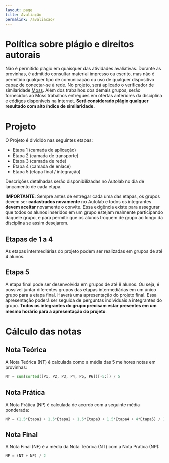 ```yaml
---
layout: page
title: Avaliação
permalink: /avaliacao/
---
```


# Política sobre plágio e direitos autorais

Não é permitido plágio em quaisquer das atividades avaliativas. Durante as provinhas, é admitido consultar material impresso ou escrito, mas não é permitido qualquer tipo de comunicação ou uso de qualquer dispositivo capaz de conectar-se à rede. No projeto, será aplicado o verificador de similaridade [Moss](https://theory.stanford.edu/~aiken/moss/). Além dos trabalhos dos demais grupos, serão fornecidos ao Moss trabalhos entregues em ofertas anteriores da disciplina e códigos disponíveis na Internet. **Será considerado plágio qualquer resultado com alto índice de similaridade.**


# Projeto

O Projeto é dividido nas seguintes etapas:

 * Etapa 1 (camada de aplicação)
 * Etapa 2 (camada de transporte)
 * Etapa 3 (camada de rede)
 * Etapa 4 (camada de enlace)
 * Etapa 5 (etapa final / integração)

Descrições detalhadas serão disponibilizadas no Autolab no dia de lançamento de cada etapa.

**IMPORTANTE**: Sempre antes de entregar cada uma das etapas, os grupos devem ser **cadastrados novamente** no Autolab e todos os integrantes **devem aceitar** novamente o convite. Essa exigência existe para assegurar que todos os alunos inseridos em um grupo estejam realmente participando daquele grupo, e para permitir que os alunos troquem de grupo ao longo da disciplina se assim desejarem.

## Etapas de 1 a 4

As etapas intermediárias do projeto podem ser realizadas em grupos de até 4 alunos.

## Etapa 5

A etapa final pode ser desenvolvida em grupos de até 8 alunos. Ou seja, é possível juntar diferentes grupos das etapas intermediárias em um único grupo para a etapa final. Haverá uma apresentação do projeto final. Essa apresentação poderá ser seguida de perguntas individuais a integrantes do grupo. **Todos os integrantes do grupo precisam estar presentes em um mesmo horário para a apresentação do projeto**.


# Cálculo das notas

## Nota Teórica

A Nota Teórica (NT) é calculada como a média das 5 melhores notas em provinhas:

```python
NT = sum(sorted([P1, P2, P3, P4, P5, P6])[-5:]) / 5
```

## Nota Prática

A Nota Prática (NP) é calculada de acordo com a seguinte média ponderada:

```python
NP = (1.5*Etapa1 + 1.5*Etapa2 + 1.5*Etapa3 + 1.5*Etapa4 + 4*Etapa5) / 10
```

## Nota Final

A Nota Final (NF) é a média da Nota Teórica (NT) com a Nota Prática (NP):

```python
NF = (NT + NP) / 2
```

